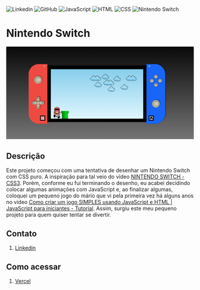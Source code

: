 ![Linkedin](https://img.shields.io/badge/LinkedIn-0077B5?style=for-the-badge&logo=linkedin&logoColor=white)
![GitHub](https://img.shields.io/badge/GitHub-100000?style=for-the-badge&logo=github&logoColor=white)
![JavaScript](https://img.shields.io/badge/JavaScript-F7DF1E?style=for-the-badge&logo=javascript&logoColor=black)
![HTML](https://img.shields.io/badge/HTML5-E34F26?style=for-the-badge&logo=html5&logoColor=white)
![CSS](https://img.shields.io/badge/CSS3-1572B6?style=for-the-badge&logo=css3&logoColor=white)
![Nintendo Switch](https://img.shields.io/badge/Nintendo_Switch-E60012?style=for-the-badge&logo=nintendo-switch&logoColor=white)

# Nintendo Switch
![Imagem do projeto](./img/switch.png)

## Descrição
Este projeto começou com uma tentativa de desenhar um Nintendo Switch com CSS puro.
A inspiração para tal veio do vídeo [NINTENDO SWITCH - CSS3](https://www.youtube.com/watch?v=6oRr-fvv5z4).
Porém, conforme eu fui terminando o desenho, eu acabei decidindo colocar algumas animações com JavaScript e, ao finalizar algumas,
coloquei um pequeno jogo do mário que vi pela primeira vez há alguns anos no vídeo [Como criar um jogo SIMPLES usando JavaScript e HTML | JavaScript para iniciantes - Tutorial](https://www.youtube.com/watch?v=r9buAwVBDhA).
Assim, surgiu este meu pequeno projeto para quem quiser tentar se divertir.

## Contato
1. [Linkedin](https://www.linkedin.com/in/matheuspereiradevfront/)

## Como acessar
1. [Vercel](nintendo-switche-f01dygg7r-mathgpereira.vercel.app)